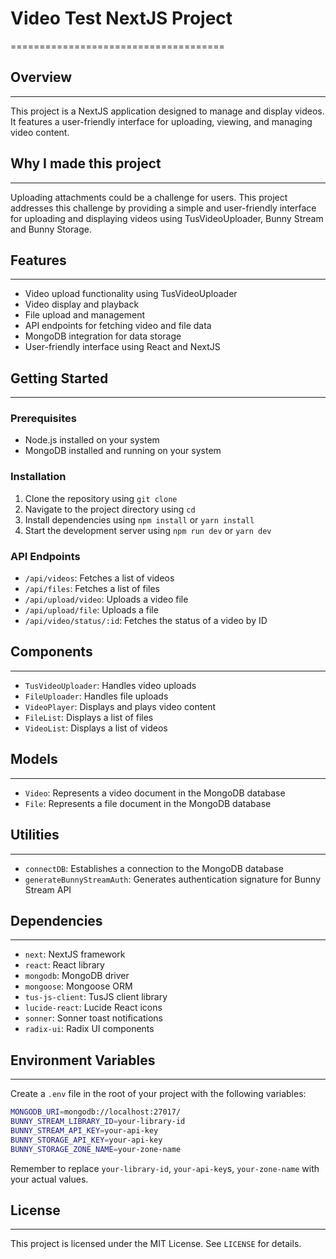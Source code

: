 

# Video Test NextJS Project
=====================================

## Overview
-----------

This project is a NextJS application designed to manage and display videos. It features a user-friendly interface for uploading, viewing, and managing video content.


## Why I made this project
------------

Uploading attachments could be a challenge for users. This project addresses this challenge by providing a simple and user-friendly interface for uploading and displaying videos using TusVideoUploader, Bunny Stream and Bunny Storage.


## Features
------------

*   Video upload functionality using TusVideoUploader
*   Video display and playback
*   File upload and management
*   API endpoints for fetching video and file data
*   MongoDB integration for data storage
*   User-friendly interface using React and NextJS

## Getting Started
---------------

### Prerequisites

*   Node.js installed on your system
*   MongoDB installed and running on your system

### Installation

1.  Clone the repository using `git clone`
2.  Navigate to the project directory using `cd`
3.  Install dependencies using `npm install` or `yarn install`
4.  Start the development server using `npm run dev` or `yarn dev`

### API Endpoints

*   `/api/videos`: Fetches a list of videos
*   `/api/files`: Fetches a list of files
*   `/api/upload/video`: Uploads a video file
*   `/api/upload/file`: Uploads a file
*   `/api/video/status/:id`: Fetches the status of a video by ID

## Components
------------

*   `TusVideoUploader`: Handles video uploads
*   `FileUploader`: Handles file uploads
*   `VideoPlayer`: Displays and plays video content
*   `FileList`: Displays a list of files
*   `VideoList`: Displays a list of videos

## Models
---------

*   `Video`: Represents a video document in the MongoDB database
*   `File`: Represents a file document in the MongoDB database

## Utilities
------------

*   `connectDB`: Establishes a connection to the MongoDB database
*   `generateBunnyStreamAuth`: Generates authentication signature for Bunny Stream API

## Dependencies
------------

*   `next`: NextJS framework
*   `react`: React library
*   `mongodb`: MongoDB driver
*   `mongoose`: Mongoose ORM
*   `tus-js-client`: TusJS client library
*   `lucide-react`: Lucide React icons
*   `sonner`: Sonner toast notifications
*   `radix-ui`: Radix UI components

## Environment Variables
-------------------------

Create a `.env` file in the root of your project with the following variables:

```bash
MONGODB_URI=mongodb://localhost:27017/
BUNNY_STREAM_LIBRARY_ID=your-library-id
BUNNY_STREAM_API_KEY=your-api-key
BUNNY_STORAGE_API_KEY=your-api-key
BUNNY_STORAGE_ZONE_NAME=your-zone-name
```
Remember to replace `your-library-id`, `your-api-key`s, `your-zone-name` with your actual values.

## License
-------

This project is licensed under the MIT License. See `LICENSE` for details.
